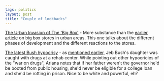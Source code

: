 ```yaml
---
tags: politics
layout: post
title: "Couple of lookbacks"
---
```




<a href="http://www.washingtonpost.com/wp-dyn/articles/A21722-2002Sep15.html">The Urban Invasion of The 'Big Box'</a> - More substance than the <a href="/2002/09/05/big_box_in_the_city_sun_rising_in_the_west.html">earlier article</a> on big box stores in urban areas. This one talks about the different phases of development and the different reactions to the stores.

<p><a href="http://www.salon.com/news/col/huff/2002/09/16/war_on_drugs/index.html">The latest Bush hypocrisy</a> - as <a href="/2002/09/10/quickies.html">mentioned earlier</a>, Jeb Bush's daughter was caught with drugs at a rehab center. While pointing out other hypocricies of the "war on drugs", Ariana notes that if her father weren't the governor he'd be booted from public housing, she'd never be eligible for a college loan and she'd be rotting in prison. Nice to be white and powerful, eh?</p>



